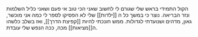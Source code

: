 
הקול התמידי בראש שלי שגורם לי לחשוב שאני הכי טוב אי פעם ושאני כליל השלמות ונזר הבריאה.
נוצר כי במשך כל ה [[ילדות]] שלי לא הפסיקו לספר לי כמה אני מוכשר, גאון, מדהים ושנועדתי לגדולות. 
ממש חונכתי להיות [[קפיצת הדרך]], ואז בשלב כלשהו ה[[מציאות]] מכה, ככה הנפש שלי עובדת.
